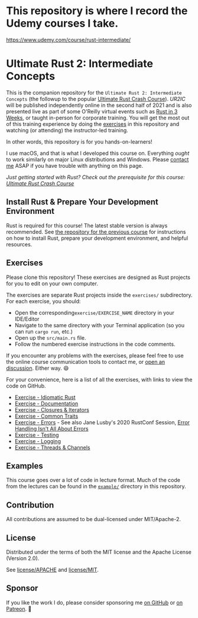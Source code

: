 # This repository is where I record the Udemy courses I take.

https://www.udemy.com/course/rust-intermediate/

# Ultimate Rust 2: Intermediate Concepts

This is the companion repository for the `Ultimate Rust 2: Intermediate Concepts` (the followup to the popular [Ultimate Rust Crash Course]).  _UR2IC_ will be published independently online in the second half of 2021 and is also presented live as part of some O'Reilly virtual events such as  [Rust in 3 Weeks], or taught in-person for corporate training.  You will get the most out of this training experience by doing the [exercises] in this repository and watching (or attending) the instructor-led training.

In other words, this repository is for you hands-on-learners!

I use macOS, and that is what I developed this course on.  Everything _ought_ to work similarly on major Linux distributions and Windows. Please [contact me](mailto:nathan@agileperception.com) ASAP if you have trouble with anything on this page.

_Just getting started with Rust? Check out the prerequisite for this course: [Ultimate Rust Crash Course]_

## Install Rust & Prepare Your Development Environment

Rust is required for this course!  The latest stable version is always recommended. See [the repository for the previous course] for instructions on how to install Rust, prepare your development environment, and helpful resources.

## Exercises

Please clone this repository! These exercises are designed as Rust projects for you to edit on your own computer.

The exercises are separate Rust projects inside the `exercises/` subdirectory.  For each exercise, you should:
- Open the corresponding`exercise/EXERCISE_NAME` directory in your IDE/Editor
- Navigate to the same directory with your Terminal application (so you can run `cargo run`, etc.)
- Open up the `src/main.rs` file.
- Follow the numbered exercise instructions in the code comments.

If you encounter any problems with the exercises, please feel free to use the online course communication tools to contact me, or [open an discussion]. Either way. 😄

For your convenience, here is a list of all the exercises, with links to view the code on GitHub.

- [Exercise - Idiomatic Rust](https://github.com/CleanCut/ultimate_rust2/tree/main/exercise/idiomatic)
- [Exercise - Documentation](https://github.com/CleanCut/ultimate_rust2/tree/main/exercise/docs)
- [Exercise - Closures & Iterators](https://github.com/CleanCut/ultimate_rust2/tree/main/exercise/closures_iterators)
- [Exercise - Common Traits](https://github.com/CleanCut/ultimate_rust2/tree/main/exercise/traits)
- [Exercise - Errors](https://github.com/CleanCut/ultimate_rust2/tree/main/exercise/errors) - See also Jane Lusby's 2020 RustConf Session, [Error Handling Isn't All About Errors]
- [Exercise - Testing](https://github.com/CleanCut/ultimate_rust2/tree/main/exercise/testing)
- [Exercise - Logging](https://github.com/CleanCut/ultimate_rust2/tree/main/exercise/logging)
- [Exercise - Threads & Channels](https://github.com/CleanCut/ultimate_rust2/tree/main/exercise/threads_channels)

## Examples

This course goes over a lot of code in lecture format. Much of the code from the lectures can be found in the [`example/`] directory in this repository.

## Contribution

All contributions are assumed to be dual-licensed under MIT/Apache-2.

## License

Distributed under the terms of both the MIT license and the Apache License (Version 2.0).

See [license/APACHE](license/APACHE) and [license/MIT](license/MIT).

## Sponsor

If you like the work I do, please consider sponsoring me [on GitHub] or [on Patreon]. 💖

[exercises]: https://github.com/CleanCut/ultimate_rust2#exercises
[`example/`]: https://github.com/CleanCut/ultimate_rust2/blob/main/example
[open an discussion]: https://github.com/CleanCut/ultimate_rust2/discussions/new
[Ultimate Rust Crash Course]: https://agileperception.com/ultimate_rust_crash_course
[Rust in 3 Weeks]: https://agileperception.com
[Ultimate Rust 2: Intermediate Concepts]: https://github.com/CleanCut/ultimate_rust2
[the repository for the previous course]: https://github.com/CleanCut/ultimate_rust_crash_course
[on GitHub]: https://github.com/sponsors/CleanCut
[on Patreon]: https://patreon.com/nathanstocks
[Error Handling Isn't All About Errors]: https://www.youtube.com/watch?v=rAF8mLI0naQ
